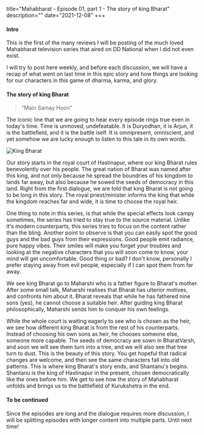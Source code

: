 title="Mahabharat - Episode 01, part 1 - The story of king Bharat"
description=""
date="2021-12-08"
+++
#### Intro

This is the first of the many reviews I will be posting of the much loved Mahabharat television series that aired on DD National when I did not even exist. 

I will try to post here weekly, and before each discussion, we will have a recap of what went on last time in this epic story and how things are looking for our characters in this game of dharma, karma, and glory.

#### The story of king Bharat

>"Main Samay Hoon"

The iconic line that we are going to hear every episode rings true even in today's time. Time is unmoved, undefeatable. It is Duryodhan, it is Arjun, it is the battlefield, and it is the battle iself. It is omnipresent, omniscient, and yet somehow we are lucky enough to listen to this tale in its own words.

![King Bharat](awd/images/mahabharat/ep_1_bharat.webp)

Our story starts in the royal court of Hastinapur, where our king Bharat rules benevolently over his people. The great nation of Bharat was named after this king, and not only because he spread the boundries of his kingdom to lands far away, but also because he sowed the seeds of democracy in this land. Right from the first dialogue, we are told that king Bharat is not going to be long in this story. The royal priest/minister informs the king that while the kingdom reaches far and wide, it is time to choose the royal heir.

One thing to note in this series, is that while the special effects look campy sometimes, the series has tried to stay true to the source material. Unlike it's modern counterparts, this series tries to focus on the content rather than the bling. Another point to observe is that you can easily spot the good guys and the bad guys from their expressions. Good people emit radiance, pure happy vibes. Their smiles will make you forget your troubles and looking at the negative characters that you will soon come to know, your mind will get uncomfortable. Good thing or bad? I don't know, personally I prefer staying away from evil people, especially if I can spot them from far away.

We see king Bharat go to Maharshi who is a father figure to Bharat's mother. After some small talk, Maharshi realises that Bharat has ulterior motives, and confronts him about it. Bharat reveals that while he has fathered nine sons (yes), he cannot choose a suitable heir. After guiding king Bharat philosophically, Maharshi sends him to conquer his own feelings.

While the whole court is waiting eagerly to see who is chosen as the heir, we see how different king Bharat is from the rest of his counterparts. Instead of choosing his own sons as heir, he chooses someone else, someone more capable. The seeds of democracy are sown in BharatVarsh, and soon we will see them turn into a tree, and we will also see that tree turn to dust. This is the beauty of this story. You get hopeful that radical changes are welcome, and then see the same characters fall into old patterns. This is where king Bharat's story ends, and Shantanu's begins. Shantanu is the king of Hastinapur in the present, chosen democratically like the ones before him. We get to see how the story of Mahabharat unfolds and brings us to the battlefield of Kurukshetra in the end.

#### To be continued
Since the episodes are long and the dialogue requires more discussion, I will be splitting episodes with longer content into multiple parts.
Until next time!
